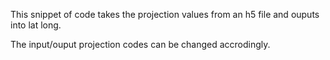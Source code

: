 This snippet of code takes the projection values from an h5 file and ouputs into lat long.

The input/ouput projection codes can be changed accrodingly.
